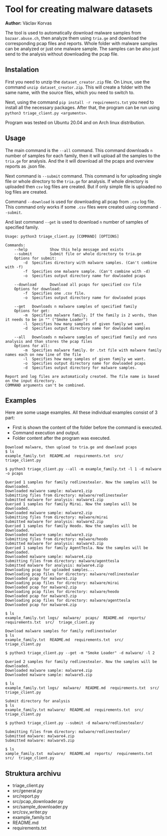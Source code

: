 # Tool for creating malware datasets

**Author:** Václav Korvas

The tool is used to automatically download malware samples from `bazaar.abuse.ch`, then analyze them using `tria.ge` and download the corresponding pcap files and reports. Whole folder with malware samples can be analyzed or just one malware sample. The samples can be also just send to the analysis without downloading the pcap file.

## Instalation
First you need to unzip the `dataset_creator.zip` file. On Linux, use the command `unzip dataset_creator.zip`. This will create a folder with the same name, with the source files, which you need to switch to. 

Next, using the command `pip install -r requirements.txt` you need to install all the necessary packages. After that, the program can be run using `python3 triage_client.py <arguments>`.

Program was tested on Ubuntu 20.04 and on Arch linux distribution.

## Usage
The main command is the `--all` command. This command downloads `n` number of samples for each family, then it will upload all the samples to the `tria.ge` for analysis.
And the it will download all the pcaps and overview reports as .json file.

Next command is `--submit` command. This command is for uploading single file or whole directory to the `tria.ge` for analysis. If whole directory is uploaded then `csv` log files are created. But if only simple file is uploaded no log files are created.

Command `--download` is used for downloading all pcap from `.csv` log file. This command only works if some `.csv` files were created using command `--submit`.

And last command `--get` is used to download `n` number of samples of specified family. 

```
Usage: python3 triage_client.py [COMMAND] [OPTIONS]

Commands:
    --help          Show this help message and exists 
    --submit	    Submit file or whole directory to tria.ge
    Options for submit:
        -d	Specifies directory with malware samples. (Can't combine with -f)
        -f	Specifies one malware sample. (Can't combine with -d)
        -o	Specifies output directory name for dowloaded pcaps

    --download	    Download all pcaps for specified csv file 
    Options for download:
        -f	Specifies one .csv file.
        -o	Specifies output directory name for dowloaded pcaps

    --get	Downloads n malware samples of specified family
    Options for get:
        -m	Specifies malware family. If the family is 2 words, than it needs to be in "" ("Smoke Loader")
        -l	Specifies how many samples of given family we want.
        -d	Specifies output directory name for dowloaded samples

    --all	Downloads n malware samples of specified family and runs analysis and than stores the pcap files
    Options for all:
        -m	Specifies malware family. Or .txt file with malware family names each on new line of the file
        -l	Specifies how many samples of given family we want.
        -o	Specifies output directory name for dowloaded pcaps
        -d	Specifies output directory for malware samples.

Report and log files are automaticaly created. The file name is based on the input directory.
COMMAND arguments can't be combined.

```
## Examples
Here are some usage examples.
All these individual examples consist of 3 part:
* First is shown the content of the folder before the command is executed.
* Command execution and output.
* Folder content after the program was executed.
```
Download malware, then upload to tria.ge and download pcaps
$ ls
example_family.txt  README.md  requirements.txt  src/  triage_client.py

$ python3 triage_client.py --all -m example_family.txt -l 1 -d malware -o pcaps

Queried 1 samples for family redlinestealer. Now the samples will be downloaded.
Downloaded malware sample: malware1.zip
Submitting files from directory: malware/redlinestealer
Submitted malware for analysis: malware1.zip
Queried 1 samples for family Mirai. Now the samples will be downloaded.
Downloaded malware sample: malware2.zip
Submitting files from directory: malware/mirai
Submitted malware for analysis: malware2.zip
Queried 1 samples for family Heodo. Now the samples will be downloaded.
Downloaded malware sample: malware3.zip
Submitting files from directory: malware/heodo
Submitted malware for analysis: malware3.zip
Queried 1 samples for family AgentTesla. Now the samples will be downloaded.
Downloaded malware sample: malware4.zip
Submitting files from directory: malware/agenttesla
Submitted malware for analysis: malware4.zip
Downloading pcap for uploaded samples...
Downloading pcap files for directory: malware/redlinestealer
Downloaded pcap for malware1.zip
Downloading pcap files for directory: malware/mirai
Downloaded pcap for malware2.zip
Downloading pcap files for directory: malware/heodo
Downloaded pcap for malware3.zip
Downloading pcap files for directory: malware/agenttesla
Downloaded pcap for malware4.zip

$ ls
example_family.txt logs/  malware/  pcaps/  README.md  reports/  requirements.txt  src/  triage_client.py
```
```
Download malware samples for family redlinestealer
$ ls 
example_family.txt  README.md  requirements.txt  src/  triage_client.py

$ python3 triage_client.py --get -m "Smoke Loader" -d malware/ -l 2

Queried 2 samples for family redlinestealer. Now the samples will be downloaded.
Downloaded malware sample: malware4.zip
Downloaded malware sample: malware5.zip

$ ls
example_family.txt logs/  malware/  README.md  requirements.txt  src/  triage_client.py
```
```
Submit directory for analysis 
$ ls 
example_family.txt malware/  README.md  requirements.txt  src/  triage_client.py

$ python3 triage_client.py --submit -d malware/redlinestealer/

Submitting files from directory: malware/redlinestealer/
Submitted malware: malware4.zip
Submitted malware: malware5.zip

$ ls
xample_family.txt  malware/  README.md  reports/  requirements.txt  src/  triage_client.py

```
## Struktura archivu
* triage_client.py
* src/general.py
* src/report.py
* src/pcap_downloader.py
* src/sample_downloader.py
* src/csv_writer.py
* example_family.txt
* README.md 
* requirements.txt

